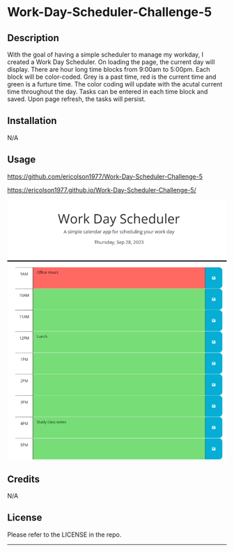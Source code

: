 # Work-Day-Scheduler-Challenge-5

## Description

With the goal of having a simple scheduler to manage my workday, I created a Work Day Scheduler. On loading the page, the current day will display. There are hour long time blocks from 9:00am to 5:00pm. Each block will be color-coded. Grey is a past time, red is the current time and green is a furture time. The color coding will update with the acutal current time throughout the day. Tasks can be entered in each time block and saved. Upon page refresh, the tasks will persist.

## Installation

N/A

## Usage

https://github.com/ericolson1977/Work-Day-Scheduler-Challenge-5

https://ericolson1977.github.io/Work-Day-Scheduler-Challenge-5/

![Alt text](assets/images/_C__Users_eolso_Desktop_bootcamp_Challenges_Work-Day-Scheduler-Challenge-5_index.html.png)

## Credits

N/A

## License

Please refer to the LICENSE in the repo.

---